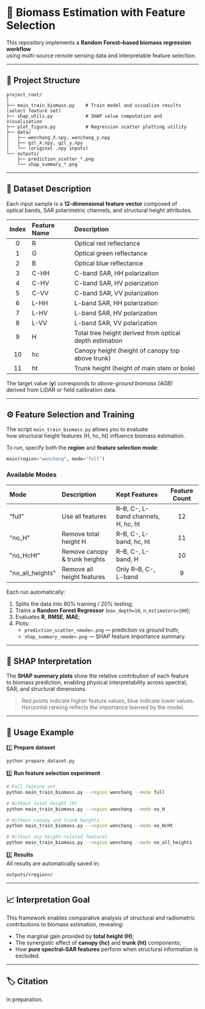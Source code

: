 # 🌲 Biomass Estimation with Feature Selection

This repository implements a **Random Forest–based biomass regression workflow**  
using multi-source remote sensing data and interpretable feature selection.

---

## 📂 Project Structure
```
project_root/
│
├── main_train_biomass.py    # Train model and visualize results (select feature set)
├── shap_utils.py            # SHAP value computation and visualization
├── plot_figure.py           # Regression scatter plotting utility
├── data/
│   ├── wenchang_X.npy, wenchang_y.npy
│   ├── gzl_X.npy, gzl_y.npy
│   └── (original .npy inputs)
└── outputs/
    ├── prediction_scatter_*.png
    └── shap_summary_*.png
```

---

## 🧩 Dataset Description

Each input sample is a **12-dimensional feature vector** composed of  
optical bands, SAR polarimetric channels, and structural height attributes.

| Index | Feature Name | Description |
|:--:|:--|:--|
| 0 | R | Optical red reflectance |
| 1 | G | Optical green reflectance |
| 2 | B | Optical blue reflectance |
| 3 | C-HH | C-band SAR, HH polarization |
| 4 | C-HV | C-band SAR, HV polarization |
| 5 | C-VV | C-band SAR, VV polarization |
| 6 | L-HH | L-band SAR, HH polarization |
| 7 | L-HV | L-band SAR, HV polarization |
| 8 | L-VV | L-band SAR, VV polarization |
| 9 | H | Total tree height derived from optical depth estimation |
| 10 | hc | Canopy height (height of canopy top above trunk) |
| 11 | ht | Trunk height (height of main stem or bole) |

The target value (**y**) corresponds to *above-ground biomass (AGB)*  
derived from LiDAR or field calibration data.

---

## ⚙️ Feature Selection and Training

The script `main_train_biomass.py` allows you to evaluate  
how structural height features (H, hc, ht) influence biomass estimation.

To run, specify both the **region** and **feature selection mode**:
```python
main(region="wenchang", mode="full")
```

### Available Modes

| Mode | Description | Kept Features | Feature Count |
|:--|:--|:--|:--:|
| "full" | Use all features | R–B, C-, L-band channels, H, hc, ht | 12 |
| "no_H" | Remove total height H | R–B, C-, L-band, hc, ht | 11 |
| "no_HcHt" | Remove canopy & trunk heights | R–B, C-, L-band, H | 10 |
| "no_all_heights" | Remove all height features | Only R–B, C-, L-band | 9 |

Each run automatically:
1. Splits the data into 80% training / 20% testing;
2. Trains a **Random Forest Regressor** (`max_depth=10`, `n_estimators=100`);
3. Evaluates **R**, **RMSE**, **MAE**;
4. Plots:
   - `prediction_scatter_<mode>.png` — prediction vs ground truth;
   - `shap_summary_<mode>.png` — SHAP feature importance summary.

---

## 🧠 SHAP Interpretation

The **SHAP summary plots** show the relative contribution of each feature  
to biomass prediction, enabling physical interpretability across spectral,  
SAR, and structural dimensions.

> Red points indicate higher feature values, blue indicate lower values.  
> Horizontal ranking reflects the importance learned by the model.

---

## 🚀 Usage Example

1️⃣ **Prepare dataset**
```bash
python prepare_dataset.py
```

2️⃣ **Run feature selection experiment**
```bash
# Full feature set
python main_train_biomass.py --region wenchang --mode full

# Without total height (H)
python main_train_biomass.py --region wenchang --mode no_H

# Without canopy and trunk heights
python main_train_biomass.py --region wenchang --mode no_HcHt

# Without any height-related features
python main_train_biomass.py --region wenchang --mode no_all_heights
```

3️⃣ **Results**  
All results are automatically saved in:
```
outputs/<region>/
```

---

## 📈 Interpretation Goal

This framework enables comparative analysis of structural and radiometric contributions to biomass estimation, revealing:

- The marginal gain provided by **total height (H)**;
- The synergistic effect of **canopy (hc)** and **trunk (ht)** components;
- How **pure spectral–SAR features** perform when structural information is excluded.

---

## 🏷️ Citation
in preparation.
